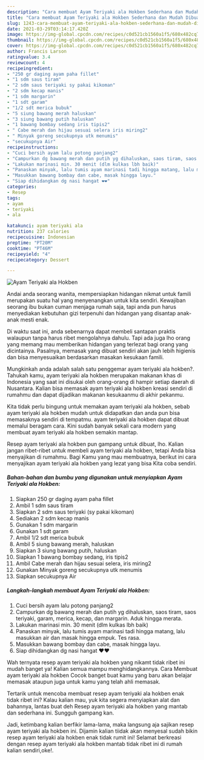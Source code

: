 ```yaml
---
description: "Cara membuat Ayam Teriyaki ala Hokben Sederhana dan Mudah Dibuat"
title: "Cara membuat Ayam Teriyaki ala Hokben Sederhana dan Mudah Dibuat"
slug: 1243-cara-membuat-ayam-teriyaki-ala-hokben-sederhana-dan-mudah-dibuat
date: 2021-03-29T03:14:17.420Z
image: https://img-global.cpcdn.com/recipes/c0d521cb1560a1f5/680x482cq70/ayam-teriyaki-ala-hokben-foto-resep-utama.jpg
thumbnail: https://img-global.cpcdn.com/recipes/c0d521cb1560a1f5/680x482cq70/ayam-teriyaki-ala-hokben-foto-resep-utama.jpg
cover: https://img-global.cpcdn.com/recipes/c0d521cb1560a1f5/680x482cq70/ayam-teriyaki-ala-hokben-foto-resep-utama.jpg
author: Francis Larson
ratingvalue: 3.4
reviewcount: 4
recipeingredient:
- "250 gr daging ayam paha fillet"
- "1 sdm saus tiram"
- "2 sdm saus teriyaki sy pakai kikoman"
- "2 sdm kecap manis"
- "1 sdm margarin"
- "1 sdt garam"
- "1/2 sdt merica bubuk"
- "5 siung bawang merah haluskan"
- "3 siung bawang putih haluskan"
- "1 bawang bombay sedang iris tipis2"
- " Cabe merah dan hijau sesuai selera iris miring2"
- " Minyak goreng secukupnya utk menumis"
- "secukupnya Air"
recipeinstructions:
- "Cuci bersih ayam lalu potong panjang2"
- "Campurkan dg bawang merah dan putih yg dihaluskan, saos tiram, saos teriyaki, garam, merica, kecap, dan margarin. Aduk hingga merata."
- "Lakukan marinasi min. 30 menit (dlm kulkas lbh baik)"
- "Panaskan minyak, lalu tumis ayam marinasi tadi hingga matang, lalu masukkan air dan masak hingga empuk. Tes rasa."
- "Masukkan bawang bombay dan cabe, masak hingga layu."
- "Siap dihidangkan dg nasi hangat ❤️❤️"
categories:
- Resep
tags:
- ayam
- teriyaki
- ala

katakunci: ayam teriyaki ala 
nutrition: 237 calories
recipecuisine: Indonesian
preptime: "PT20M"
cooktime: "PT46M"
recipeyield: "4"
recipecategory: Dessert

---
```



![Ayam Teriyaki ala Hokben](https://img-global.cpcdn.com/recipes/c0d521cb1560a1f5/680x482cq70/ayam-teriyaki-ala-hokben-foto-resep-utama.jpg)

Andai anda seorang wanita, mempersiapkan hidangan nikmat untuk famili merupakan suatu hal yang menyenangkan untuk kita sendiri. Kewajiban seorang ibu bukan cuman menjaga rumah saja, tapi anda pun harus menyediakan kebutuhan gizi terpenuhi dan hidangan yang disantap anak-anak mesti enak.

Di waktu  saat ini, anda sebenarnya dapat membeli santapan praktis walaupun tanpa harus ribet mengolahnya dahulu. Tapi ada juga lho orang yang memang mau memberikan hidangan yang terlezat bagi orang yang dicintainya. Pasalnya, memasak yang dibuat sendiri akan jauh lebih higienis dan bisa menyesuaikan berdasarkan masakan kesukaan famili. 



Mungkinkah anda adalah salah satu penggemar ayam teriyaki ala hokben?. Tahukah kamu, ayam teriyaki ala hokben merupakan makanan khas di Indonesia yang saat ini disukai oleh orang-orang di hampir setiap daerah di Nusantara. Kalian bisa memasak ayam teriyaki ala hokben kreasi sendiri di rumahmu dan dapat dijadikan makanan kesukaanmu di akhir pekanmu.

Kita tidak perlu bingung untuk memakan ayam teriyaki ala hokben, sebab ayam teriyaki ala hokben mudah untuk didapatkan dan anda pun bisa memasaknya sendiri di tempatmu. ayam teriyaki ala hokben dapat dibuat memalui beragam cara. Kini sudah banyak sekali cara modern yang membuat ayam teriyaki ala hokben semakin mantap.

Resep ayam teriyaki ala hokben pun gampang untuk dibuat, lho. Kalian jangan ribet-ribet untuk membeli ayam teriyaki ala hokben, tetapi Anda bisa menyajikan di rumahmu. Bagi Kamu yang mau membuatnya, berikut ini cara menyajikan ayam teriyaki ala hokben yang lezat yang bisa Kita coba sendiri.

<!--inarticleads1-->

##### Bahan-bahan dan bumbu yang digunakan untuk menyiapkan Ayam Teriyaki ala Hokben:

1. Siapkan 250 gr daging ayam paha fillet
1. Ambil 1 sdm saus tiram
1. Siapkan 2 sdm saus teriyaki (sy pakai kikoman)
1. Sediakan 2 sdm kecap manis
1. Gunakan 1 sdm margarin
1. Gunakan 1 sdt garam
1. Ambil 1/2 sdt merica bubuk
1. Ambil 5 siung bawang merah, haluskan
1. Siapkan 3 siung bawang putih, haluskan
1. Siapkan 1 bawang bombay sedang, iris tipis2
1. Ambil  Cabe merah dan hijau sesuai selera, iris miring2
1. Gunakan  Minyak goreng secukupnya utk menumis
1. Siapkan secukupnya Air




<!--inarticleads2-->

##### Langkah-langkah membuat Ayam Teriyaki ala Hokben:

1. Cuci bersih ayam lalu potong panjang2
1. Campurkan dg bawang merah dan putih yg dihaluskan, saos tiram, saos teriyaki, garam, merica, kecap, dan margarin. Aduk hingga merata.
1. Lakukan marinasi min. 30 menit (dlm kulkas lbh baik)
1. Panaskan minyak, lalu tumis ayam marinasi tadi hingga matang, lalu masukkan air dan masak hingga empuk. Tes rasa.
1. Masukkan bawang bombay dan cabe, masak hingga layu.
1. Siap dihidangkan dg nasi hangat ❤️❤️




Wah ternyata resep ayam teriyaki ala hokben yang nikamt tidak ribet ini mudah banget ya! Kalian semua mampu menghidangkannya. Cara Membuat ayam teriyaki ala hokben Cocok banget buat kamu yang baru akan belajar memasak ataupun juga untuk kamu yang telah ahli memasak.

Tertarik untuk mencoba membuat resep ayam teriyaki ala hokben enak tidak ribet ini? Kalau kalian mau, yuk kita segera menyiapkan alat dan bahannya, lantas buat deh Resep ayam teriyaki ala hokben yang mantab dan sederhana ini. Sungguh gampang kan. 

Jadi, ketimbang kalian berfikir lama-lama, maka langsung aja sajikan resep ayam teriyaki ala hokben ini. Dijamin kalian tiidak akan menyesal sudah bikin resep ayam teriyaki ala hokben enak tidak rumit ini! Selamat berkreasi dengan resep ayam teriyaki ala hokben mantab tidak ribet ini di rumah kalian sendiri,oke!.

